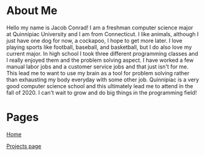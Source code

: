 # About Me

Hello my name is Jacob Conrad! I am a freshman computer science major at Quinnipiac University and I am from Connecticut. I like animals, although I just have one dog for now, a cockapoo, I hope to get more later. I love playing sports like football, baseball, and basketball, but I do also love my current major. In high school I took three different programming classes and I really enjoyed them and the problem solving aspect. I have worked a few manual labor jobs and a customer service jobs and that just isn't for me. This lead me to want to use my brain as a tool for problem solving rather than exhausting my body everyday with some other job. Quinnipiac is a very good computer science school and this ultimately lead me to attend in the fall of 2020. I can't wait to grow and do big things in the programming field!

# Pages

[Home](./)

[Projects page](./projects)
